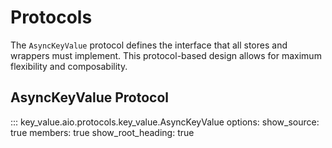 # Protocols

The `AsyncKeyValue` protocol defines the interface that all stores and wrappers
must implement. This protocol-based design allows for maximum flexibility and
composability.

## AsyncKeyValue Protocol

::: key_value.aio.protocols.key_value.AsyncKeyValue
    options:
      show_source: true
      members: true
      show_root_heading: true
